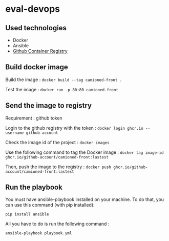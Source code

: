 # eval-devops

## Used technologies

* Docker
* Ansible
* [Github Container Registry](https://ghcr.io)

## Build docker image

Build the image : `docker build --tag camioned-front .`

Test the image : `docker run -p 80:80 camioned-front`

## Send the image to registry
Requirement : github token

Login to the github registry with the token : 
`docker login ghcr.io --username github-account`

Check the image id of the project : `docker images`

Use the following command to tag the Docker image : `docker tag image-id ghcr.io/github-account/camioned-front:lastest`


Then, push the image to the registry :
`docker push ghcr.io/github-account/camioned-front:lastest`

## Run the playbook

You must have ansible-playbook installed on your machine.
To do that, you can use this command (with pip installed): 

`pip install ansible`

All you have to do is run the following command : 

`ansible-playbook playbook.yml`
